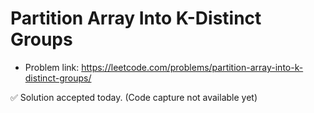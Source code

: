 # Partition Array Into K-Distinct Groups
- Problem link: https://leetcode.com/problems/partition-array-into-k-distinct-groups/

✅ Solution accepted today. (Code capture not available yet)
